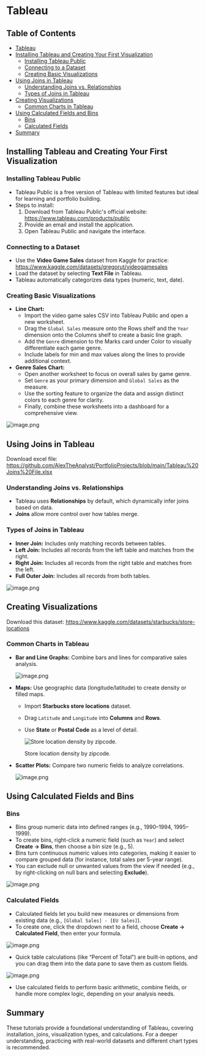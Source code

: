 # Tableau

## Table of Contents

- [Tableau](#tableau)
- [Installing Tableau and Creating Your First Visualization](#installing-tableau-and-creating-your-first-visualization)
  - [Installing Tableau Public](#installing-tableau-public)
  - [Connecting to a Dataset](#connecting-to-a-dataset)
  - [Creating Basic Visualizations](#creating-basic-visualizations)
- [Using Joins in Tableau](#using-joins-in-tableau)
  - [Understanding Joins vs. Relationships](#understanding-joins-vs-relationships)
  - [Types of Joins in Tableau](#types-of-joins-in-tableau)
- [Creating Visualizations](#creating-visualizations)
  - [Common Charts in Tableau](#common-charts-in-tableau)
- [Using Calculated Fields and Bins](#using-calculated-fields-and-bins)
  - [Bins](#bins)
  - [Calculated Fields](#calculated-fields)
- [Summary](#summary)


## Installing Tableau and Creating Your First Visualization

### Installing Tableau Public

- Tableau Public is a free version of Tableau with limited features but ideal for learning and portfolio building.
- Steps to install:
    1. Download from Tableau Public's official website: https://www.tableau.com/products/public
    2. Provide an email and install the application.
    3. Open Tableau Public and navigate the interface.

### Connecting to a Dataset

- Use the **Video Game Sales** dataset from Kaggle for practice: https://www.kaggle.com/datasets/gregorut/videogamesales
- Load the dataset by selecting **Text File** in Tableau.
- Tableau automatically categorizes data types (numeric, text, date).

### Creating Basic Visualizations

- **Line Chart:**
    - Import the video game sales CSV into Tableau Public and open a new worksheet.
    - Drag the `Global Sales` measure onto the Rows shelf and the `Year` dimension onto the Columns shelf to create a basic line graph.
    - Add the `Genre` dimension to the Marks card under Color to visually differentiate each game genre.
    - Include labels for min and max values along the lines to provide additional context.
- **Genre Sales Chart:**
    - Open another worksheet to focus on overall sales by game genre.
    - Set `Genre` as your primary dimension and `Global Sales` as the measure.
    - Use the sorting feature to organize the data and assign distinct colors to each genre for clarity.
    - Finally, combine these worksheets into a dashboard for a comprehensive view.

![image.png](https://github.com/ndomah1/Learning-Tableau/blob/main/images/image.png)

## Using Joins in Tableau

Download excel file: https://github.com/AlexTheAnalyst/PortfolioProjects/blob/main/Tableau%20Joins%20File.xlsx

### Understanding Joins vs. Relationships

- Tableau uses **Relationships** by default, which dynamically infer joins based on data.
- **Joins** allow more control over how tables merge.

### Types of Joins in Tableau

- **Inner Join:** Includes only matching records between tables.
- **Left Join:** Includes all records from the left table and matches from the right.
- **Right Join:** Includes all records from the right table and matches from the left.
- **Full Outer Join:** Includes all records from both tables.

![image.png](https://github.com/ndomah1/Learning-Tableau/blob/main/images/image%201.png)

## Creating Visualizations

Download this dataset: https://www.kaggle.com/datasets/starbucks/store-locations

### Common Charts in Tableau

- **Bar and Line Graphs:** Combine bars and lines for comparative sales analysis.
    
    ![image.png](https://github.com/ndomah1/Learning-Tableau/blob/main/images/image%202.png)
    
- **Maps:** Use geographic data (longitude/latitude) to create density or filled maps.
    - Import **Starbucks store locations** dataset.
    - Drag `Latitude` and `Longitude` into **Columns** and **Rows**.
    - Use **State** or **Postal Code** as a level of detail.
        
        ![Store location density by zipcode.](https://github.com/ndomah1/Learning-Tableau/blob/main/images/image%203.png)
        
        Store location density by zipcode.
        
- **Scatter Plots:** Compare two numeric fields to analyze correlations.
    
    ![image.png](https://github.com/ndomah1/Learning-Tableau/blob/main/images/image%204.png)
    

## Using Calculated Fields and Bins

### **Bins**

- Bins group numeric data into defined ranges (e.g., 1990–1994, 1995–1999).
- To create bins, right-click a numeric field (such as `Year`) and select **Create → Bins**, then choose a bin size (e.g., 5).
- Bins turn continuous numeric values into categories, making it easier to compare grouped data (for instance, total sales per 5-year range).
- You can exclude null or unwanted values from the view if needed (e.g., by right-clicking on null bars and selecting **Exclude**).

![image.png](https://github.com/ndomah1/Learning-Tableau/blob/main/images/image%205.png)

### **Calculated Fields**

- Calculated fields let you build new measures or dimensions from existing data (e.g., `[Global Sales] - [EU Sales]`).
- To create one, click the dropdown next to a field, choose **Create → Calculated Field**, then enter your formula.

![image.png](https://github.com/ndomah1/Learning-Tableau/blob/main/images/image%206.png)

- Quick table calculations (like “Percent of Total”) are built-in options, and you can drag them into the data pane to save them as custom fields.

![image.png](https://github.com/ndomah1/Learning-Tableau/blob/main/images/image%207.png)

- Use calculated fields to perform basic arithmetic, combine fields, or handle more complex logic, depending on your analysis needs.

## Summary

These tutorials provide a foundational understanding of Tableau, covering installation, joins, visualization types, and calculations. For a deeper understanding, practicing with real-world datasets and different chart types is recommended.
